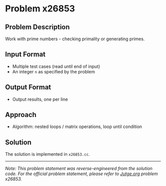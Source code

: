 # Problem x26853

## Problem Description

Work with prime numbers - checking primality or generating primes.

## Input Format

- Multiple test cases (read until end of input)
- An integer `n` as specified by the problem

## Output Format

- Output results, one per line

## Approach

- Algorithm: nested loops / matrix operations, loop until condition

## Solution

The solution is implemented in `x26853.cc`.

---

*Note: This problem statement was reverse-engineered from the solution code. For the official problem statement, please refer to [Jutge.org](https://jutge.org/) problem x26853.*
